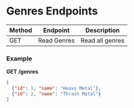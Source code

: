 # Genres Endpoints

| Method | Endpoint      | Description         |
|--------|---------------|---------------------|
| GET    | Read Genres   | Read all genres     |

### Example

**GET /genres**
```json
[
  {"id": 1, "name": "Heavy Metal"},
  {"id": 2, "name": "Thrash Metal"}
]
```
